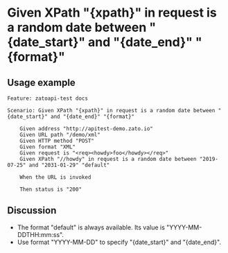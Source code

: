 
Given XPath "{xpath}" in request is a random date between "{date_start}" and "{date_end}" "{format}"
=============================================================================================================

Usage example
-------------

```
Feature: zatoapi-test docs

Scenario: Given XPath "{xpath}" in request is a random date between "{date_start}" and "{date_end}" "{format}"

    Given address "http://apitest-demo.zato.io"
    Given URL path "/demo/xml"
    Given HTTP method "POST"
    Given format "XML"
    Given request is "<req><howdy>foo</howdy></req>"
    Given XPath "//howdy" in request is a random date between "2019-07-25" and "2031-01-29" "default"

    When the URL is invoked

    Then status is "200"
```

Discussion
----------

* The format "default" is always available. Its value is "YYYY-MM-DDTHH:mm:ss".
* Use format "YYYY-MM-DD" to specify "{date_start}" and "{date_end}".